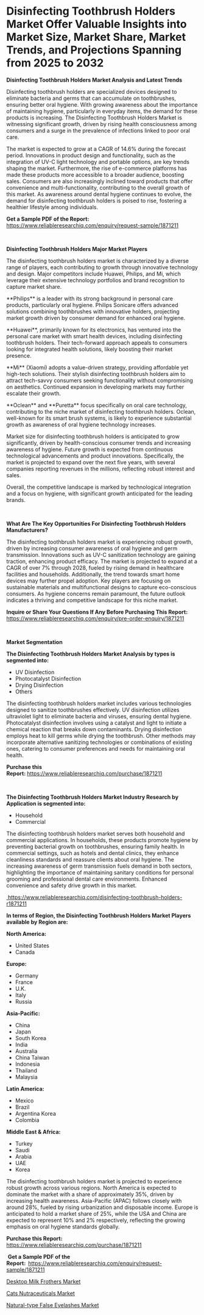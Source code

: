 <p><h1>Disinfecting Toothbrush Holders Market Offer Valuable Insights into Market Size, Market Share, Market Trends, and Projections Spanning from 2025 to 2032</h1></p><p><strong>Disinfecting Toothbrush Holders Market Analysis and Latest Trends</strong></p>
<p><p>Disinfecting toothbrush holders are specialized devices designed to eliminate bacteria and germs that can accumulate on toothbrushes, ensuring better oral hygiene. With growing awareness about the importance of maintaining hygiene, particularly in everyday items, the demand for these products is increasing. The Disinfecting Toothbrush Holders Market is witnessing significant growth, driven by rising health consciousness among consumers and a surge in the prevalence of infections linked to poor oral care. </p><p>The market is expected to grow at a CAGR of 14.6% during the forecast period. Innovations in product design and functionality, such as the integration of UV-C light technology and portable options, are key trends shaping the market. Furthermore, the rise of e-commerce platforms has made these products more accessible to a broader audience, boosting sales. Consumers are also increasingly inclined toward products that offer convenience and multi-functionality, contributing to the overall growth of this market. As awareness around dental hygiene continues to evolve, the demand for disinfecting toothbrush holders is poised to rise, fostering a healthier lifestyle among individuals.</p></p>
<p><strong>Get a Sample PDF of the Report:&nbsp;</strong> <a href="https://www.reliableresearchiq.com/enquiry/request-sample/1871211?utm_campaign=1129&utm_medium=2&utm_source=Github&utm_content=ia&utm_term=10022025&utm_id=disinfecting-toothbrush-holders">https://www.reliableresearchiq.com/enquiry/request-sample/1871211</a></p>
<p>&nbsp;</p>
<p><strong>Disinfecting Toothbrush Holders Major Market Players</strong></p>
<p><p>The disinfecting toothbrush holders market is characterized by a diverse range of players, each contributing to growth through innovative technology and design. Major competitors include Huawei, Philips, and Mi, which leverage their extensive technology portfolios and brand recognition to capture market share.</p><p>**Philips** is a leader with its strong background in personal care products, particularly oral hygiene. Philips Sonicare offers advanced solutions combining toothbrushes with innovative holders, projecting market growth driven by consumer demand for enhanced oral hygiene.</p><p>**Huawei**, primarily known for its electronics, has ventured into the personal care market with smart health devices, including disinfecting toothbrush holders. Their tech-forward approach appeals to consumers looking for integrated health solutions, likely boosting their market presence.</p><p>**Mi** (Xiaomi) adopts a value-driven strategy, providing affordable yet high-tech solutions. Their stylish disinfecting toothbrush holders aim to attract tech-savvy consumers seeking functionality without compromising on aesthetics. Continued expansion in developing markets may further escalate their growth.</p><p>**Oclean** and **Puretta** focus specifically on oral care technology, contributing to the niche market of disinfecting toothbrush holders. Oclean, well-known for its smart brush systems, is likely to experience substantial growth as awareness of oral hygiene technology increases.</p><p>Market size for disinfecting toothbrush holders is anticipated to grow significantly, driven by health-conscious consumer trends and increasing awareness of hygiene. Future growth is expected from continuous technological advancements and product innovations. Specifically, the market is projected to expand over the next five years, with several companies reporting revenues in the millions, reflecting robust interest and sales.</p><p>Overall, the competitive landscape is marked by technological integration and a focus on hygiene, with significant growth anticipated for the leading brands.</p></p>
<p>&nbsp;</p>
<p><strong>What Are The Key Opportunities For Disinfecting Toothbrush Holders Manufacturers?</strong></p>
<p><p>The disinfecting toothbrush holders market is experiencing robust growth, driven by increasing consumer awareness of oral hygiene and germ transmission. Innovations such as UV-C sanitization technology are gaining traction, enhancing product efficacy. The market is projected to expand at a CAGR of over 7% through 2028, fueled by rising demand in healthcare facilities and households. Additionally, the trend towards smart home devices may further propel adoption. Key players are focusing on sustainable materials and multifunctional designs to capture eco-conscious consumers. As hygiene concerns remain paramount, the future outlook indicates a thriving and competitive landscape for this niche market.</p></p>
<p><strong>Inquire or Share Your Questions If Any Before Purchasing This Report:</strong> <a href="https://www.reliableresearchiq.com/enquiry/pre-order-enquiry/1871211?utm_campaign=1129&utm_medium=2&utm_source=Github&utm_content=ia&utm_term=10022025&utm_id=disinfecting-toothbrush-holders">https://www.reliableresearchiq.com/enquiry/pre-order-enquiry/1871211</a></p>
<p>&nbsp;</p>
<p><strong>Market Segmentation</strong></p>
<p><strong>The Disinfecting Toothbrush Holders Market Analysis by types is segmented into:</strong></p>
<p><ul><li>UV Disinfection</li><li>Photocatalyst Disinfection</li><li>Drying Disinfection</li><li>Others</li></ul></p>
<p><p>The disinfecting toothbrush holders market includes various technologies designed to sanitize toothbrushes effectively. UV disinfection utilizes ultraviolet light to eliminate bacteria and viruses, ensuring dental hygiene. Photocatalyst disinfection involves using a catalyst and light to initiate a chemical reaction that breaks down contaminants. Drying disinfection employs heat to kill germs while drying the toothbrush. Other methods may incorporate alternative sanitizing technologies or combinations of existing ones, catering to consumer preferences and needs for maintaining oral health.</p></p>
<p><strong>Purchase this Report:&nbsp;</strong><a href="https://www.reliableresearchiq.com/purchase/1871211?utm_campaign=1129&utm_medium=2&utm_source=Github&utm_content=ia&utm_term=10022025&utm_id=disinfecting-toothbrush-holders">https://www.reliableresearchiq.com/purchase/1871211</a></p>
<p>&nbsp;</p>
<p><strong>The Disinfecting Toothbrush Holders Market Industry Research by Application is segmented into:</strong></p>
<p><ul><li>Household</li><li>Commercial</li></ul></p>
<p><p>The disinfecting toothbrush holders market serves both household and commercial applications. In households, these products promote hygiene by preventing bacterial growth on toothbrushes, ensuring family health. In commercial settings, such as hotels and dental clinics, they enhance cleanliness standards and reassure clients about oral hygiene. The increasing awareness of germ transmission fuels demand in both sectors, highlighting the importance of maintaining sanitary conditions for personal grooming and professional dental care environments. Enhanced convenience and safety drive growth in this market.</p></p>
<p><a href="https://www.reliableresearchiq.com/disinfecting-toothbrush-holders-r1871211?utm_campaign=1129&utm_medium=2&utm_source=Github&utm_content=ia&utm_term=10022025&utm_id=disinfecting-toothbrush-holders">&nbsp;https://www.reliableresearchiq.com/disinfecting-toothbrush-holders-r1871211</a></p>
<p><strong>In terms of Region, the Disinfecting Toothbrush Holders Market Players available by Region are:</strong></p>
<p>
    <p> <strong> North America: </strong>
        <ul>
            <li>United States</li>
            <li>Canada</li>
        </ul>
        </p> 
    <p> <strong> Europe: </strong>
        <ul>
            <li>Germany</li>
            <li>France</li>
            <li>U.K.</li>
            <li>Italy</li>
            <li>Russia</li>
        </ul>
        </p> 
    <p> <strong> Asia-Pacific: </strong>
        <ul>
            <li>China</li>
            <li>Japan</li>
            <li>South Korea</li>
            <li>India</li>
            <li>Australia</li>
            <li>China Taiwan</li>
            <li>Indonesia</li>
            <li>Thailand</li>
            <li>Malaysia</li>
        </ul>
        </p> 
    <p> <strong> Latin America: </strong>
        <ul>
            <li>Mexico</li>
            <li>Brazil</li>
            <li>Argentina Korea</li>
            <li>Colombia</li>
        </ul>
        </p> 
    <p> <strong> Middle East & Africa: </strong>
        <ul>
            <li>Turkey</li>
            <li>Saudi</li>
            <li>Arabia</li>
            <li>UAE</li>
            <li>Korea</li>
        </ul>
    </p>
    </p>
<p><p>The disinfecting toothbrush holders market is projected to experience robust growth across various regions. North America is expected to dominate the market with a share of approximately 35%, driven by increasing health awareness. Asia-Pacific (APAC) follows closely with around 28%, fueled by rising urbanization and disposable income. Europe is anticipated to hold a market share of 25%, while the USA and China are expected to represent 10% and 2% respectively, reflecting the growing emphasis on oral hygiene standards globally.</p></p>
<p><strong>Purchase this Report: </strong><a href="https://www.reliableresearchiq.com/purchase/1871211?utm_campaign=1129&utm_medium=2&utm_source=Github&utm_content=ia&utm_term=10022025&utm_id=disinfecting-toothbrush-holders">https://www.reliableresearchiq.com/purchase/1871211</a></p>
<p>&nbsp;<strong>Get a Sample PDF of the Report:&nbsp;&nbsp;</strong><a href="https://www.reliableresearchiq.com/enquiry/request-sample/1871211?utm_campaign=1129&utm_medium=2&utm_source=Github&utm_content=ia&utm_term=10022025&utm_id=disinfecting-toothbrush-holders">https://www.reliableresearchiq.com/enquiry/request-sample/1871211</a></p>
<p><strong></strong></p>
<p><p><a href="https://github.com/poianaokkels/Market-Research-Report-List-1/blob/main/desktop-milk-frothers-market.md?utm_campaign=1129&utm_medium=2&utm_source=Github&utm_content=ia&utm_term=10022025&utm_id=disinfecting-toothbrush-holders">Desktop Milk Frothers Market</a></p><p><a href="https://github.com/qettipotja/Market-Research-Report-List-1/blob/main/cats-nutraceuticals-market.md?utm_campaign=1129&utm_medium=2&utm_source=Github&utm_content=ia&utm_term=10022025&utm_id=disinfecting-toothbrush-holders">Cats Nutraceuticals Market</a></p><p><a href="https://github.com/alwisihomun/Market-Research-Report-List-1/blob/main/natural-type-false-eyelashes-market.md?utm_campaign=1129&utm_medium=2&utm_source=Github&utm_content=ia&utm_term=10022025&utm_id=disinfecting-toothbrush-holders">Natural-type False Eyelashes Market</a></p></p>